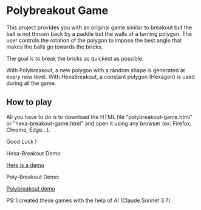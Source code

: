 # Polybreakout Game
This project provides you with an original game similar to breakout but the ball is not thrown back by a paddle but the walls of a turning polygon. The user controls the rotation of the polygon to impose the best angle that makes the balls go towards the bricks. 

The goal is to break the bricks as quickest as possible.

With Polybreakout, a new polygon with a random shape is generated at every new level. With HexaBreakout, a constant polygon (Hexagon) is used during all the game.

## How to play
All you have to do is to download the HTML file "polybreakout-game.html" or "hexa-breakout-game.html" and open it using any browser (ex: Firefox, Chrome, Edge...).

Good Luck !

Hexa-Breakout Demo:

[Here is a demo](https://github.com/user-attachments/assets/f12f456c-3720-49a3-9900-5f0f57c37717)


Poly-Breakout Demo:

[Polybreakout demo](https://github.com/user-attachments/assets/04dd1ffd-dbea-4130-9924-24d51d54f729)


PS: I created these games with the help of AI (Claude Sonnet 3.7).
